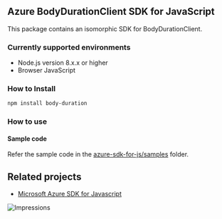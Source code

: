 ## Azure BodyDurationClient SDK for JavaScript

This package contains an isomorphic SDK for BodyDurationClient.

### Currently supported environments

- Node.js version 8.x.x or higher
- Browser JavaScript

### How to Install

```bash
npm install body-duration
```

### How to use

#### Sample code

Refer the sample code in the [azure-sdk-for-js/samples](https://github.com/Azure/azure-sdk-for-js/tree/master/samples) folder.

## Related projects

- [Microsoft Azure SDK for Javascript](https://github.com/Azure/azure-sdk-for-js)


![Impressions](https://azure-sdk-impressions.azurewebsites.net/api/impressions/azure-sdk-for-js%2Fsdk%2Fcdn%2Farm-cdn%2FREADME.png)
